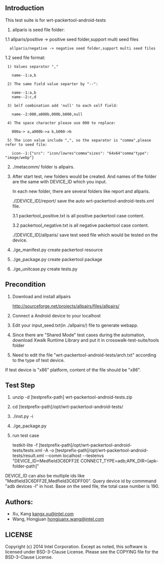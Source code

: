 ## Introduction

This test suite is for wrt-packertool-android-tests

1. allparis is seed file folder:

  1.1 allparis/positive -> positive seed folder,support multi seed files

      allparis/negative -> negative seed folder,support multi seed files

  1.2 seed file format:

     1) Values separator ","

       name--1:a,b

     2) The same field value separter by "--":

       name--1:a,b
       name--2:c,d

     3) Self combination add 'null' to each self field:

       name--2:000,a000b,000b,b000,null

     4) The space character please use 000 to replace:

       000a-> a,a000b->a b,b000->b

     5) The icon value include ",", so the separator is "comma",please refer to seed file:

       icon--1:{"src": "icon/lowres"comma"sizes": "64x64"comma"type": "image/webp"}

2. ./metacomm/ folder is allpairs.

3. After start test, new folders would be created. And names of the folder are the same
with DEVICE_ID which you input.

   In each new folder, there are several folders like report and allparis.

   ./[DEVICE_ID]/report/ save the auto wrt-packertool-android-tests.xml file.

      3.1 packertool_positive.txt is all positive packertool case content.

      3.2 packertool_negative.txt is all negative packertool case content.

   ./[DEVICE_ID]/allparis/ save test seed file which would be tested on the device.

4. ./ge_manifest.py create packertool resource

5. ./ge_package.py create packertool package

6. ./ge_unitcase.py create tests.py

## Precondition

1. Download and install allpairs

   http://sourceforge.net/projects/allpairs/files/allpairs/

2. Connect a Android device to your localhost

3. Edit your input_seed.txt(in ./allpairs/) file to generate webapp.

4. Since there are "Shared Mode" test cases during the automation, download Xwalk Runtime Library and put it in crosswalk-test-suite/tools folder

5. Need to edit the file "wrt-packertool-android-tests/arch.txt" according to the type of test device.

If test device is "x86" platform, content of the file should be "x86".

## Test Step

1. unzip -d [testprefix-path] wrt-packertool-android-tests<version>.zip

2. cd [testprefix-path]/opt/wrt-packertool-android-tests/

3. ./inst.py -i

4. ./ge_package.py

5. run test case

   testkit-lite -f [testprefix-path]/opt/wrt-packertool-android-tests/tests.xml -A
   -o [testprefix-path]/opt/wrt-packertool-android-tests/result.xml --comm localhost
   --testenvs "DEVICE_ID=Medfield3C6DFF2E CONNECT_TYPE=adb;APK_DIR=[apk-folder-path]"

  DEVICE_ID can also be multiple ids like "Medfield3C6DFF2E,Medfield3C6DFF00".
  Query device id by commmand "adb devices -l" in host.
  Base on the seed file, the total case number is 190.

## Authors:

* Xu, Kang <kangx.xu@intel.com>
* Wang, Hongjuan <hongjuanx.wang@intel.com>

## LICENSE

Copyright (c) 2014 Intel Corporation.
Except as noted, this software is licensed under BSD-3-Clause License.
Please see the COPYING file for the BSD-3-Clause License.
